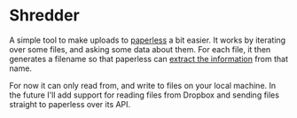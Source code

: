 # Shredder

A simple tool to make uploads to [paperless][1] a bit
easier. It works by iterating over some files, and asking
some data about them. For each file, it then generates a
filename so that paperless can [extract the information][2]
from that name.

For now it can only read from, and write to files on your
local machine. In the future I'll add support for reading
files from Dropbox and sending files straight to paperless
over its API.

[1]: https://github.com/danielquinn/paperless
[2]: https://paperless.readthedocs.io/en/latest/guesswork.html
